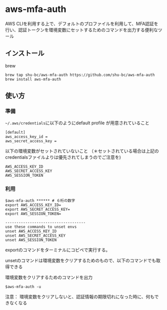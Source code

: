 # aws-mfa-auth
AWS CLIを利用する上で、デフォルトのプロファイルを利用して、MFA認証を行い、認証トークンを環境変数にセットするためのコマンドを出力する便利なツール

## インストール
brew
```
brew tap shu-bc/aws-mfa-auth https://github.com/shu-bc/aws-mfa-auth
brew install aws-mfa-auth
```

## 使い方
### 準備
`~/.aws/credentials`に以下のようにdefault profile が用意されていること
```
[default]
aws_access_key_id = 
aws_secret_access_key = 

```
以下の環境変数がセットされていないこと
（＊セットされている場合は上記のcredentialsファイルよりは優先されてしまうのでご注意を)
```
AWS_ACCESS_KEY_ID
AWS_SECRET_ACCESS_KEY
AWS_SESSION_TOKEN
```

### 利用
```
$aws-mfa-auth ****** # ６桁の数字
export AWS_ACCESS_KEY_ID=
export AWS_SECRET_ACCESS_KEY=
export AWS_SESSION_TOKEN=

------------------------------------
use these commands to unset envs
unset AWS_ACCESS_KEY_ID
unset AWS_SECRET_ACCESS_KEY
unset AWS_SESSION_TOKEN
```

exportのコマンドをターミナルにコピペで実行する。

unsetのコマンドは環境変数をクリアするためのもので、以下のコマンドでも取得できる

環境変数をクリアするためのコマンドを出力
```
$aws-mfa-auth -u
```
注意： 環境変数をクリアしないと、認証情報の期限切れになった時に、何もできなくなる

